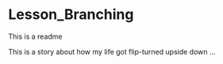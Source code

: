 # Lesson_Branching
This is a readme

This is a story about how my life got flip-turned upside down ...